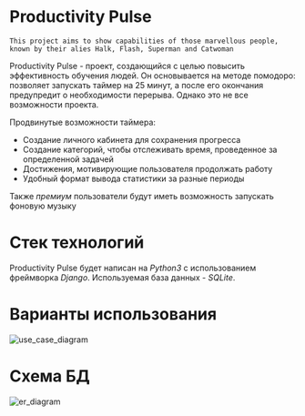 # Productivity Pulse
`This project aims to show capabilities of those marvellous people, known by their alies Halk, Flash, Superman and Catwoman`

Productivity Pulse - проект, создающийся с целью повысить эффективность обучения людей. Он основывается на методе помодоро: позволяет запускать таймер на 25 минут, а после его окончания предупредит о необходимости перерыва. Однако это не все возможности проекта.

Продвинутые возможности таймера:
- Создание личного кабинета для сохранения прогресса
- Создание категорий, чтобы отслеживать время, проведенное за определенной задачей
- Достижения, мотивирующие пользователя продолжать работу
- Удобный формат вывода статистики за разные периоды

Также _премиум_ пользователи будут иметь возможность запускать фоновую музыку

# Стек технологий
Productivity Pulse будет написан на _Python3_ с использованием фреймворка _Django_. Используемая база данных - _SQLite_.

# Варианты использования
![use_case_diagram](https://github.com/user-attachments/assets/6bd3f43e-fb19-4235-ae1b-44851dd1af17)

# Схема БД
![er_diagram](https://github.com/user-attachments/assets/2e9123e4-8d3a-47e6-b7b1-87497c01b98d)

